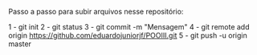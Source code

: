 Passo a passo para subir arquivos nesse repositório:


1 - git init
2 - git status
3 - git commit -m "Mensagem"
4 - git remote add origin https://github.com/eduardojuniorjf/POOIII.git
5 - git push -u origin master

